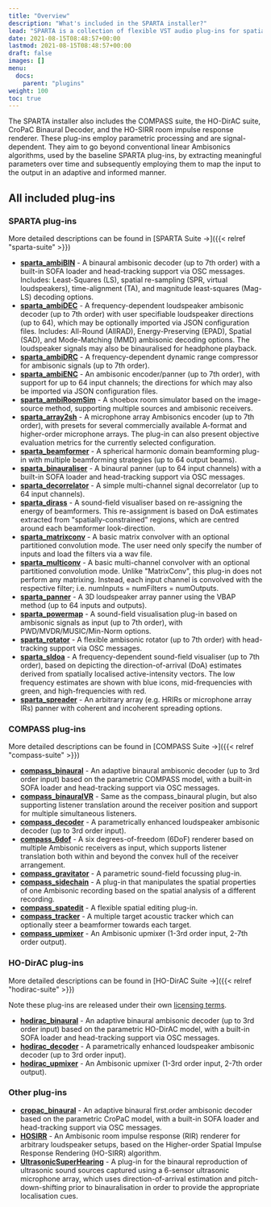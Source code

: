 ```yaml
---
title: "Overview"
description: "What's included in the SPARTA installer?"
lead: "SPARTA is a collection of flexible VST audio plug-ins for spatial audio production, reproduction and visualisation, developed primarily by members of the Acoustics Lab at Aalto University, Finland."
date: 2021-08-15T08:48:57+00:00
lastmod: 2021-08-15T08:48:57+00:00
draft: false
images: []
menu:
  docs:
    parent: "plugins"
weight: 100
toc: true
---
```


The SPARTA installer also includes the COMPASS suite, the HO-DirAC suite, CroPaC Binaural Decoder, and the HO-SIRR room impulse response renderer. 
These plug-ins employ parametric processing and are signal-dependent. They aim to go beyond conventional linear Ambisonics algorithms, used by the baseline SPARTA plug-ins, by extracting meaningful parameters over time and subsequently employing them to map the input to the output in an adaptive and informed manner.

## All included plug-ins

### SPARTA plug-ins

More detailed descriptions can be found in [SPARTA Suite →]({{< relref "sparta-suite" >}})

* [**sparta_ambiBIN**](../sparta-suite/#ambibin) - A binaural ambisonic decoder (up to 7th order) with a built-in SOFA loader and head-tracking support via OSC messages. Includes: Least-Squares (LS), spatial re-sampling (SPR, virtual loudspeakers), time-alignment (TA), and magnitude least-squares (Mag-LS) decoding options.
* [**sparta_ambiDEC**](../sparta-suite/#ambidec) - A frequency-dependent loudspeaker ambisonic decoder (up to 7th order) with user specifiable loudspeaker directions (up to 64), which may be optionally imported via JSON configuration files. Includes: All-Round (AllRAD), Energy-Preserving (EPAD), Spatial (SAD), and Mode-Matching (MMD) ambisonic decoding options. The loudspeaker signals may also be binauralised for headphone playback.
* [**sparta_ambiDRC**](../sparta-suite/#ambidrc) - A frequency-dependent dynamic range compressor for ambisonic signals (up to 7th order).
* [**sparta_ambiENC**](../sparta-suite/#ambienc) - An ambisonic encoder/panner (up to 7th order), with support for up to 64 input channels; the directions for which may also be imported via JSON configuration files.
* [**sparta_ambiRoomSim**](../sparta-suite/#ambiroomsim) - A shoebox room simulator based on the image-source method, supporting multiple sources and ambisonic receivers.
* [**sparta_array2sh**](../sparta-suite/#array2sh) - A microphone array Ambisonics encoder (up to 7th order), with presets for several commercially available A-format and higher-order microphone arrays. The plug-in can also present objective evaluation metrics for the currently selected configuration.
* [**sparta_beamformer**](../sparta-suite/#beamformer) - A spherical harmonic domain beamforming plug-in with multiple beamforming strategies (up to 64 output beams).
* [**sparta_binauraliser**](../sparta-suite/#binauraliser) - A binaural panner (up to 64 input channels) with a built-in SOFA loader and head-tracking support via OSC messages.
* [**sparta_decorrelator**](../sparta-suite/#decorrelator) - A simple multi-channel signal decorrelator (up to 64 input channels).
* [**sparta_dirass**](../sparta-suite/#dirass) - A sound-field visualiser based on re-assigning the energy of beamformers. This re-assignment is based on DoA estimates extracted from "spatially-constrained" regions, which are centred around each beamformer look-direction.
* [**sparta_matrixconv**](../sparta-suite/#matrixconv) - A basic matrix convolver with an optional partitioned convolution mode. The user need only specify the number of inputs and load the filters via a wav file.
* [**sparta_multiconv**](../sparta-suite/#multiconv) - A basic multi-channel convolver with an optional partitioned convolution mode. Unlike "MatrixConv", this plug-in does not perform any matrixing. Instead, each input channel is convolved with the respective filter; i.e. numInputs = numFilters = numOutputs.
* [**sparta_panner**](../sparta-suite/#panner) - A 3D loudspeaker array panner using the VBAP method (up to 64 inputs and outputs).
* [**sparta_powermap**](../sparta-suite/#powermap) - A sound-field visualisation plug-in based on ambisonic signals as input (up to 7th order), with PWD/MVDR/MUSIC/Min-Norm options.
* [**sparta_rotator**](../sparta-suite/#rotator) - A flexible ambisonic rotator (up to 7th order) with head-tracking support via OSC messages.
* [**sparta_sldoa**](../sparta-suite/#sldoa) - A frequency-dependent sound-field visualiser (up to 7th order), based on depicting the direction-of-arrival (DoA) estimates derived from spatially localised active-intensity vectors. The low frequency estimates are shown with blue icons, mid-frequencies with green, and high-frequencies with red.
* [**sparta_spreader**](../sparta-suite/#spreader) - An arbitrary array (e.g. HRIRs or microphone array IRs) panner with coherent and incoherent spreading options.

### COMPASS plug-ins

More detailed descriptions can be found in [COMPASS Suite →]({{< relref "compass-suite" >}})

* [**compass_binaural**](../compass-suite/#binaural) - An adaptive binaural ambisonic decoder (up to 3rd order input) based on the parametric COMPASS model, with a built-in SOFA loader and head-tracking support via OSC messages.
* [**compass_binauralVR**](../compass-suite/#binauralvr) - Same as the compass_binaural plugin, but also supporting listener translation around the receiver position and support for multiple simultaneous listeners.
* [**compass_decoder**](../compass-suite/#decoder) - A parametrically enhanced loudspeaker ambisonic decoder (up to 3rd order input).
* [**compass_6dof**](../compass-suite/#6dof) - A six degrees-of-freedom (6DoF) renderer based on multiple Ambisonic receivers as input, which supports listener translation both within and beyond the convex hull of the receiver arrangement.
* [**compass_gravitator**](../compass-suite/#gravitator) - A parametric sound-field focussing plug-in.
* [**compass_sidechain**](../compass-suite/#sidechain) - A plug-in that manipulates the spatial properties of one Ambisonic recording based on the spatial analysis of a different recording.
* [**compass_spatedit**](../compass-suite/#spatedit) - A flexible spatial editing plug-in.
* [**compass_tracker**](../compass-suite/#tracker) - A multiple target acoustic tracker which can optionally steer a beamformer towards each target.
* [**compass_upmixer**](../compass-suite/#upmixer) - An Ambisonic upmixer (1-3rd order input, 2-7th order output).

### HO-DirAC plug-ins

More detailed descriptions can be found in [HO-DirAC Suite →]({{< relref "hodirac-suite" >}})

Note these plug-ins are released under their own [licensing terms](../hodirac-suite/#license).

* [**hodirac_binaural**](../hodirac-suite/#binaural) - An adaptive binaural ambisonic decoder (up to 3rd order input) based on the parametric HO-DirAC model, with a built-in SOFA loader and head-tracking support via OSC messages.
* [**hodirac_decoder**](../hodirac-suite/#decoder) - A parametrically enhanced loudspeaker ambisonic decoder (up to 3rd order input).
* [**hodirac_upmixer**](../hodirac-suite/#upmixer) - An Ambisonic upmixer (1-3rd order input, 2-7th order output).

### Other plug-ins
* [**cropac_binaural**](../cropac-binaural/#plug-in-description) - An adaptive binaural first.order ambisonic decoder based on the parametric CroPaC model, with a built-in SOFA loader and head-tracking support via OSC messages.
* [**HOSIRR**](../hosirr/#application-description) - An Ambisonic room impulse response (RIR) renderer for arbitrary loudspeaker setups, based on the Higher-order Spatial Impulse Response Rendering (HO-SIRR) algorithm.
* [**UltrasonicSuperHearing**](../ultrasonicsuperhearing/#UltrasonicSuperHearing) - A plug-in for the binaural reproduction of ultrasonic sound sources captured using a 6-sensor ultrasonic microphone array, which uses direction-of-arrival estimation and pitch-down-shifting prior to binauralisation in order to provide the appropriate localisation cues.